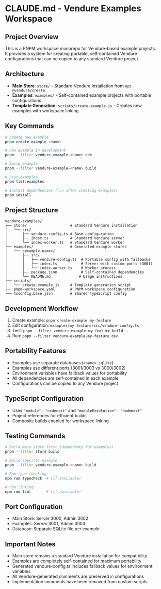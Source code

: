 # CLAUDE.md - Vendure Examples Workspace

## Project Overview
This is a PNPM workspace monorepo for Vendure-based example projects. It provides a system for creating portable, self-contained Vendure configurations that can be copied to any standard Vendure project.

## Architecture
- **Main Store**: `store/` - Standard Vendure installation from `npx @vendure/create`
- **Examples**: `examples/` - Self-contained example projects with portable configurations
- **Template Generation**: `scripts/create-example.js` - Creates new examples with workspace linking

## Key Commands
```bash
# Create new example
pnpm create-example <name>

# Run example in development
pnpm --filter vendure-example-<name> dev

# Build example
pnpm --filter vendure-example-<name> build

# List examples
pnpm list:examples

# Install dependencies (run after creating examples)
pnpm install
```

## Project Structure
```
vendure-examples/
├── store/                    # Standard Vendure installation
│   └── src/
│       ├── vendure-config.ts # Base configuration
│       ├── index.ts          # Standard Vendure server
│       └── index-worker.ts   # Standard Vendure worker
├── examples/                 # Generated example stores
│   └── <example-name>/
│       ├── src/
│       │   ├── vendure-config.ts  # Portable config with fallbacks
│       │   ├── index.ts           # Server with custom ports (3001)
│       │   └── index-worker.ts    # Worker process
│       ├── package.json           # Self-contained dependencies
│       └── README.md             # Usage instructions
├── scripts/
│   └── create-example.js     # Template generation script
├── pnpm-workspace.yaml       # PNPM workspace configuration
└── tsconfig.base.json        # Shared TypeScript config
```

## Development Workflow
1. Create example: `pnpm create-example my-feature`
2. Edit configuration: `examples/my-feature/src/vendure-config.ts`
3. Test: `pnpm --filter vendure-example-my-feature build`
4. Run: `pnpm --filter vendure-example-my-feature dev`

## Portability Features
- Examples use separate databases (`<name>.sqlite`)
- Examples use different ports (3001/3003 vs 3000/3002)
- Environment variables have fallback values for portability
- All dependencies are self-contained in each example
- Configurations can be copied to any Vendure project

## TypeScript Configuration
- Uses `"module": "nodenext"` and `"moduleResolution": "nodenext"`
- Project references for efficient builds
- Composite builds enabled for workspace linking

## Testing Commands
```bash
# Build main store first (dependency for examples)
pnpm --filter store build

# Build specific example
pnpm --filter vendure-example-<name> build

# Run type checking
npm run typecheck  # (if available)

# Run linting
npm run lint       # (if available)
```

## Port Configuration
- Main Store: Server 3000, Admin 3002
- Examples: Server 3001, Admin 3003
- Database: Separate SQLite file per example

## Important Notes
- Main store remains a standard Vendure installation for compatibility
- Examples are completely self-contained for maximum portability
- Generated vendure-config.ts includes fallback values for environment variables
- All Vendure-generated comments are preserved in configurations
- Implementation comments have been removed from custom scripts